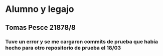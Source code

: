 # Alumno y legajo
## Tomas Pesce 21878/8
### Tuve un error y se me cargaron commits de prueba que había hecho para otro repositorio de prueba el 18/03
